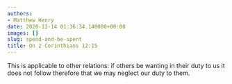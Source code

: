 ```yaml
---
authors:
- Matthew Henry
date: 2020-12-14 01:36:34.140000+00:00
images: []
slug: spend-and-be-spent
title: On 2 Corinthians 12:15
---
```


This is applicable to other relations: if others be wanting in their duty to us it does not follow therefore that we may neglect our duty to them.